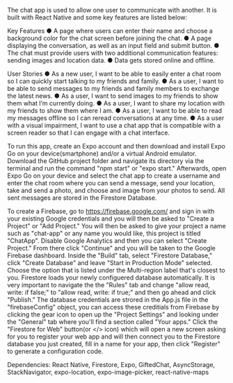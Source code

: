 The chat app is used to allow one user to communicate with another. It is built with React Native and some key features are listed below:

Key Features
● A page where users can enter their name and choose a background color for the chat screen
before joining the chat.
● A page displaying the conversation, as well as an input field and submit button.
● The chat must provide users with two additional communication features: sending images
and location data.
● Data gets stored online and offline.

User Stories
● As a new user, I want to be able to easily enter a chat room so I can quickly start talking to my
friends and family.
● As a user, I want to be able to send messages to my friends and family members to exchange
the latest news.
● As a user, I want to send images to my friends to show them what I’m currently doing.
● As a user, I want to share my location with my friends to show them where I am.
● As a user, I want to be able to read my messages offline so I can reread conversations at any
time.
● As a user with a visual impairment, I want to use a chat app that is compatible with a screen
reader so that I can engage with a chat interface.

To run this app, create an Expo account and then download and install Expo Go on your device(smartphone) and/or a virtual Android emulator. Download the GitHub project folder and navigate its directory via the terminal and run the command "npm start" or "expo start." Afterwards, open Expo Go on your device and select the chat app to create a username and enter the chat room where you can send a message, send your location, take and send a photo, and choose and image from your photos to send. All sent messages are stored in the Firestore Database.

To create a Firebase, go to https://firebase.google.com/ and sign in with your existing Google credentials and you will then be asked to "Create a Project" or "Add Project." You will then be asked to give your project a name such as "chat-app" or any name you would like, this project is titled "ChatApp". Disable Google Analytics and then you can select "Create Project." From there click "Continue" and you will be taken to the Google Firebase dashboard. Inside the "Build" tab, select "Firestore Database," click "Create Database" and leave "Start in Production Mode" selected. Choose the option that is listed under the Multi-region label that's closest to you. Firestore loads your newly configuered database automatically. It is very important to navigate the the "Rules" tab and change "allow read, write: if false;" to "allow read, write: if true;" and then go ahead and click "Publish." The database credentials are strored in the App.js file in the "firebaseConfig" object, you can access these creditials from Firebase by clicking the gear icon to open up the "Project Settings" and looking under the "General" tab where you'll find a section called "Your apps." Click the "Firestore for Web" button(or </> icon) which will open a new screen asking for you to register your web app and will then connect you to the Firestore database you just created, fill in a name for your app, then click "Register" to generate a configuration code.

Dependencies:
React Native,
Firestore,
Expo,
GiftedChat,
AsyncStorage,
StackNavigator,
expo-location,
expo-image-picker,
react-native-maps

